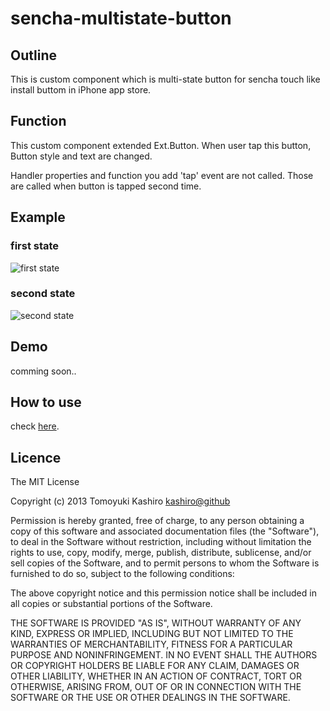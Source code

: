 sencha-multistate-button
========================


## Outline

This is custom component which is multi-state button for sencha touch like install buttom in iPhone app store.

## Function

This custom component extended Ext.Button.
When user tap this button, Button style and text are changed.

Handler properties and function you add 'tap' event are not called.
Those are called when button is tapped second time.

## Example

### first state
![first state](https://pbs.twimg.com/media/BAeR3JQCEAAV0Lx.png)

### second state
![second state](https://pbs.twimg.com/media/BAeR6hfCMAAS_FZ.png)

## Demo

comming soon..

## How to use

check [here](http://scriptogr.am/tkashiro/post/how-to-use-senchatouch-custom-components). 


## Licence

The MIT License

Copyright (c) 2013 Tomoyuki Kashiro <kashiro@github>

Permission is hereby granted, free of charge, to any person obtaining a copy
of this software and associated documentation files (the "Software"), to deal
in the Software without restriction, including without limitation the rights
to use, copy, modify, merge, publish, distribute, sublicense, and/or sell
copies of the Software, and to permit persons to whom the Software is
furnished to do so, subject to the following conditions:

The above copyright notice and this permission notice shall be included in
all copies or substantial portions of the Software.

THE SOFTWARE IS PROVIDED "AS IS", WITHOUT WARRANTY OF ANY KIND, EXPRESS OR
IMPLIED, INCLUDING BUT NOT LIMITED TO THE WARRANTIES OF MERCHANTABILITY,
FITNESS FOR A PARTICULAR PURPOSE AND NONINFRINGEMENT. IN NO EVENT SHALL THE
AUTHORS OR COPYRIGHT HOLDERS BE LIABLE FOR ANY CLAIM, DAMAGES OR OTHER
LIABILITY, WHETHER IN AN ACTION OF CONTRACT, TORT OR OTHERWISE, ARISING FROM,
OUT OF OR IN CONNECTION WITH THE SOFTWARE OR THE USE OR OTHER DEALINGS IN
THE SOFTWARE.

